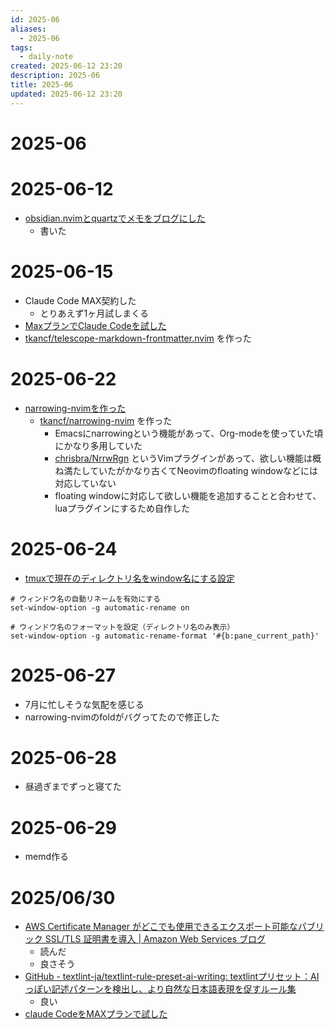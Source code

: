 ```yaml
---
id: 2025-06
aliases:
  - 2025-06
tags:
  - daily-note
created: 2025-06-12 23:20
description: 2025-06
title: 2025-06
updated: 2025-06-12 23:20
---
```


# 2025-06

# 2025-06-12

- [obsidian.nvimとquartzでメモをブログにした](blog/20250409232616.md)
    - 書いた

# 2025-06-15

- Claude Code MAX契約した
    - とりあえず1ヶ月試しまくる
- [MaxプランでClaude Codeを試した](blog/20250615081321.md)
- [tkancf/telescope-markdown-frontmatter.nvim](https://github.com/tkancf/telescope-markdown-frontmatter.nvim) を作った

# 2025-06-22

- [narrowing-nvimを作った](blog/20250622231129.md)
    - [tkancf/narrowing-nvim](https://github.com/tkancf/narrowing-nvim) を作った
        - Emacsにnarrowingという機能があって、Org-modeを使っていた頃にかなり多用していた
        - [chrisbra/NrrwRgn](https://github.com/chrisbra/NrrwRgn) というVimプラグインがあって、欲しい機能は概ね満たしていたがかなり古くてNeovimのfloating windowなどには対応していない
        - floating windowに対応して欲しい機能を追加することと合わせて、luaプラグインにするため自作した

# 2025-06-24

- [tmuxで現在のディレクトリ名をwindow名にする設定](blog/20250628160620.md)

```
# ウィンドウ名の自動リネームを有効にする
set-window-option -g automatic-rename on

# ウィンドウ名のフォーマットを設定（ディレクトリ名のみ表示）
set-window-option -g automatic-rename-format '#{b:pane_current_path}'
```

# 2025-06-27

- 7月に忙しそうな気配を感じる
- narrowing-nvimのfoldがバグってたので修正した

# 2025-06-28

- 昼過ぎまでずっと寝てた

# 2025-06-29

- memd作る

# 2025/06/30

- [AWS Certificate Manager がどこでも使用できるエクスポート可能なパブリック SSL/TLS 証明書を導入 | Amazon Web Services ブログ](https://aws.amazon.com/jp/blogs/news/aws-certificate-manager-introduces-exportable-public-ssl-tls-certificates-to-use-anywhere/)
    - 読んだ
    - 良さそう
- [GitHub - textlint-ja/textlint-rule-preset-ai-writing: textlintプリセット：AIっぽい記述パターンを検出し、より自然な日本語表現を促すルール集](https://github.com/textlint-ja/textlint-rule-preset-ai-writing)
    - 良い
- [claude CodeをMAXプランで試した](blog/20250615081321.md)
